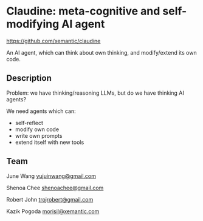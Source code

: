 # Claudine: meta-cognitive and self-modifying AI agent

https://github.com/xemantic/claudine

An AI agent, which can think about own thinking, and modify/extend its own code.

## Description

Problem: we have thinking/reasoning LLMs, but do we have thinking AI agents?

We need agents which can:

- self-reflect
- modify own code
- write own prompts
- extend itself with new tools

## Team

June Wang
yujuinwang@gmail.com

Shenoa Chee
shenoachee@gmail.com

Robert John
trojrobert@gmail.com

Kazik Pogoda
morisil@xemantic.com
